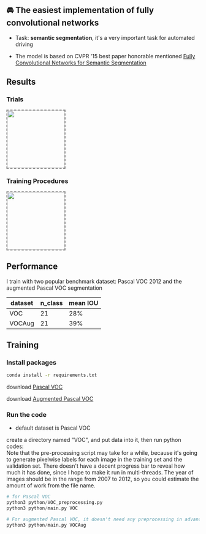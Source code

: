 

## 🚘 The easiest implementation of fully convolutional networks

- Task: __semantic segmentation__, it's a very important task for automated driving

- The model is based on CVPR '15 best paper honorable mentioned [Fully Convolutional Networks for Semantic Segmentation](https://arxiv.org/abs/1411.4038)

## Results
### Trials
<img align='center' style="border-color:gray;border-width:2px;border-style:dashed"   src='result/trials.png' padding='5px' height="150px"></img>

### Training Procedures
<img align='center' style="border-color:gray;border-width:2px;border-style:dashed"   src='result/result.gif' padding='5px' height="150px"></img>


## Performance

I train with two popular benchmark dataset: Pascal VOC 2012 and the augmented Pascal VOC segmentation

|dataset|n_class|mean IOU|
|---|---|---
|VOC|21|28%
|VOCAug|21|39%

## Training

### Install packages
```bash
conda install -r requirements.txt
```

download [Pascal VOC](http://host.robots.ox.ac.uk/pascal/VOC/voc2012/VOCtrainval_11-May-2012.tar) 

download [Augmented Pascal VOC](http://www.eecs.berkeley.edu/Research/Projects/CS/vision/grouping/semantic_contours/benchmark.tgz)

<!-- and download [CamVid](http://mi.eng.cam.ac.uk/research/projects/VideoRec/CamVid/) dataset (recommended) or [Cityscapes](https://www.cityscapes-dataset.com/) dataset -->

### Run the code
- default dataset is Pascal VOC

create a directory named "VOC", and put data into it, then run python codes:  
Note that the pre-processing script may take for a while, because it's going to generate pixelwise labels for each image in the training set and the validation set. There doesn't have a decent progress bar to reveal how much it has done, since I hope to make it run in multi-threads. The year of images should be in the range from 2007 to 2012, so you could estimate the amount of work from the file name.

```python
# for Pascal VOC
python3 python/VOC_preprocessing.py 
python3 python/main.py VOC
```

```python
# For augmented Pascal VOC, it doesn't need any preprocessing in advance.
python3 python/main.py VOCAug
```

<!-- - or train with CityScapes

create a directory named "CityScapes", and put data into it, then run python codes:
```python
python3 python/CityScapes_utils.py 
python3 python/train.py CityScapes
``` -->

<!-- ## Author
Po-Chih Huang / [@pochih](https://pochih.github.io/) -->